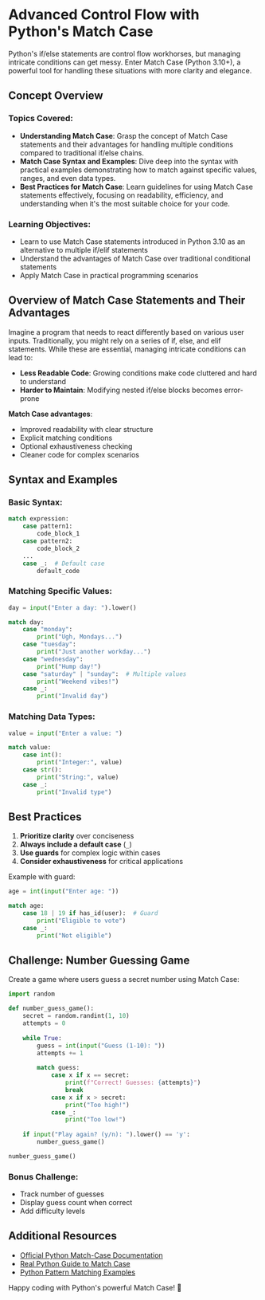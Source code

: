 # Advanced Control Flow with Python's Match Case

Python's if/else statements are control flow workhorses, but managing intricate conditions can get messy. Enter Match Case (Python 3.10+), a powerful tool for handling these situations with more clarity and elegance.

## Concept Overview

### Topics Covered:
- **Understanding Match Case**: Grasp the concept of Match Case statements and their advantages for handling multiple conditions compared to traditional if/else chains.
- **Match Case Syntax and Examples**: Dive deep into the syntax with practical examples demonstrating how to match against specific values, ranges, and even data types.
- **Best Practices for Match Case**: Learn guidelines for using Match Case statements effectively, focusing on readability, efficiency, and understanding when it's the most suitable choice for your code.

### Learning Objectives:
- Learn to use Match Case statements introduced in Python 3.10 as an alternative to multiple if/elif statements
- Understand the advantages of Match Case over traditional conditional statements
- Apply Match Case in practical programming scenarios

## Overview of Match Case Statements and Their Advantages

Imagine a program that needs to react differently based on various user inputs. Traditionally, you might rely on a series of if, else, and elif statements. While these are essential, managing intricate conditions can lead to:

- **Less Readable Code**: Growing conditions make code cluttered and hard to understand
- **Harder to Maintain**: Modifying nested if/else blocks becomes error-prone

**Match Case advantages**:
- Improved readability with clear structure
- Explicit matching conditions
- Optional exhaustiveness checking
- Cleaner code for complex scenarios

## Syntax and Examples

### Basic Syntax:
```python
match expression:
    case pattern1:
        code_block_1
    case pattern2:
        code_block_2
    ...
    case _:  # Default case
        default_code
```

### Matching Specific Values:
```python
day = input("Enter a day: ").lower()

match day:
    case "monday":
        print("Ugh, Mondays...")
    case "tuesday":
        print("Just another workday...")
    case "wednesday":
        print("Hump day!")
    case "saturday" | "sunday":  # Multiple values
        print("Weekend vibes!")
    case _:
        print("Invalid day")
```

### Matching Data Types:
```python
value = input("Enter a value: ")

match value:
    case int():
        print("Integer:", value)
    case str():
        print("String:", value)
    case _:
        print("Invalid type")
```

## Best Practices

1. **Prioritize clarity** over conciseness
2. **Always include a default case** (`_`)
3. **Use guards** for complex logic within cases
4. **Consider exhaustiveness** for critical applications

Example with guard:
```python
age = int(input("Enter age: "))

match age:
    case 18 | 19 if has_id(user):  # Guard
        print("Eligible to vote")
    case _:
        print("Not eligible")
```

## Challenge: Number Guessing Game

Create a game where users guess a secret number using Match Case:

```python
import random

def number_guess_game():
    secret = random.randint(1, 10)
    attempts = 0
    
    while True:
        guess = int(input("Guess (1-10): "))
        attempts += 1
        
        match guess:
            case x if x == secret:
                print(f"Correct! Guesses: {attempts}")
                break
            case x if x > secret:
                print("Too high!")
            case _:
                print("Too low!")
                
    if input("Play again? (y/n): ").lower() == 'y':
        number_guess_game()

number_guess_game()
```

### Bonus Challenge:
- Track number of guesses
- Display guess count when correct
- Add difficulty levels

## Additional Resources

- [Official Python Match-Case Documentation](https://peps.python.org/pep-0636/)
- [Real Python Guide to Match Case](https://realpython.com/python310-new-features/#structural-pattern-matching)
- [Python Pattern Matching Examples](https://www.python.org/dev/peps/pep-0634/)

Happy coding with Python's powerful Match Case! 🐍